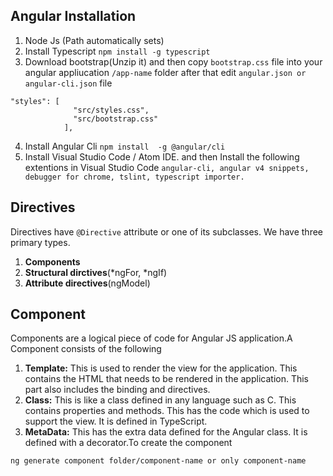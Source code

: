 
## Angular Installation

1. Node Js (Path automatically sets)
2. Install Typescript 
```npm install -g typescript```
3. Download bootstrap(Unzip it) and then copy ```bootstrap.css``` file into your angular appliucation ```/app-name``` folder after that edit ```angular.json or angular-cli.json``` file
```
"styles": [
              "src/styles.css",
              "src/bootstrap.css"
            ],
```
4. Install Angular Cli
```npm install  -g @angular/cli```
5. Install Visual Studio Code / Atom IDE. and then
Install the following extentions in Visual Studio Code
```angular-cli, angular v4 snippets, debugger for chrome, tslint, typescript importer. ```

## Directives
Directives have ```@Directive``` attribute or one of its subclasses. We have three primary types.
1. **Components**
2. **Structural dirctives**(*ngFor, *ngIf)
3. **Attribute directives**(ngModel)

## Component
 Components are a logical piece of code for Angular JS application.A Component consists of the following
1. **Template:** 
This is used to render the view for the application. This contains the HTML that needs to be rendered in the application. 
This part also includes the binding and directives.
2. **Class:** This is like a class defined in any language such as C. This contains properties and methods. 
This has the code which is used to support the view. It is defined in TypeScript.
3. **MetaData:** 
This has the extra data defined for the Angular class. It is defined with a decorator.To create the component
```
ng generate component folder/component-name or only component-name
```

